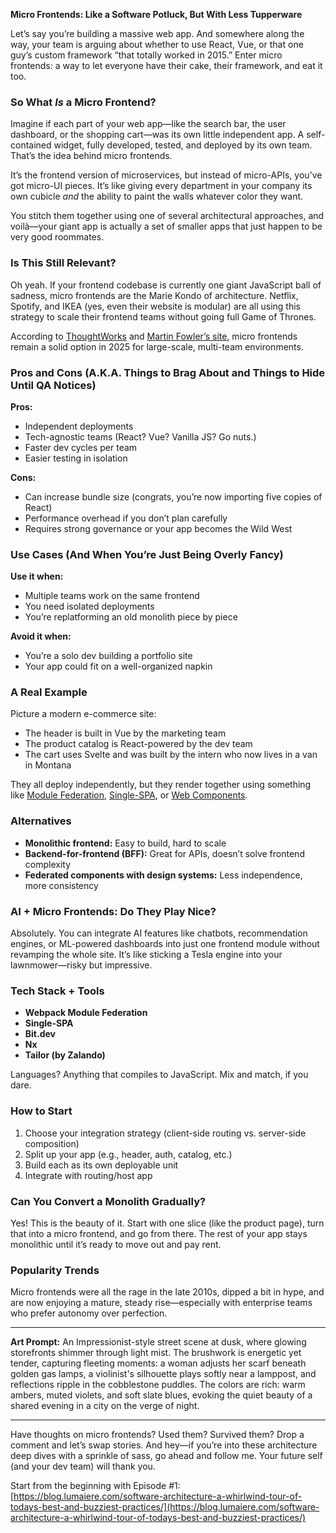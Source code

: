 **Micro Frontends: Like a Software Potluck, But With Less Tupperware**

Let’s say you’re building a massive web app. And somewhere along the way, your team is arguing about whether to use React, Vue, or that one guy’s custom framework “that totally worked in 2015.” Enter micro frontends: a way to let everyone have their cake, their framework, and eat it too.

### So What *Is* a Micro Frontend?

Imagine if each part of your web app—like the search bar, the user dashboard, or the shopping cart—was its own little independent app. A self-contained widget, fully developed, tested, and deployed by its own team. That’s the idea behind micro frontends.

It’s the frontend version of microservices, but instead of micro-APIs, you’ve got micro-UI pieces. It’s like giving every department in your company its own cubicle *and* the ability to paint the walls whatever color they want.

You stitch them together using one of several architectural approaches, and voilà—your giant app is actually a set of smaller apps that just happen to be very good roommates.

### Is This Still Relevant?

Oh yeah. If your frontend codebase is currently one giant JavaScript ball of sadness, micro frontends are the Marie Kondo of architecture. Netflix, Spotify, and IKEA (yes, even their website is modular) are all using this strategy to scale their frontend teams without going full Game of Thrones.

According to [ThoughtWorks](https://www.thoughtworks.com/radar/techniques/micro-frontends) and [Martin Fowler’s site](https://martinfowler.com/articles/micro-frontends.html), micro frontends remain a solid option in 2025 for large-scale, multi-team environments.

### Pros and Cons (A.K.A. Things to Brag About and Things to Hide Until QA Notices)

**Pros:**

* Independent deployments
* Tech-agnostic teams (React? Vue? Vanilla JS? Go nuts.)
* Faster dev cycles per team
* Easier testing in isolation

**Cons:**

* Can increase bundle size (congrats, you’re now importing five copies of React)
* Performance overhead if you don’t plan carefully
* Requires strong governance or your app becomes the Wild West

### Use Cases (And When You’re Just Being Overly Fancy)

**Use it when:**

* Multiple teams work on the same frontend
* You need isolated deployments
* You’re replatforming an old monolith piece by piece

**Avoid it when:**

* You’re a solo dev building a portfolio site
* Your app could fit on a well-organized napkin

### A Real Example

Picture a modern e-commerce site:

* The header is built in Vue by the marketing team
* The product catalog is React-powered by the dev team
* The cart uses Svelte and was built by the intern who now lives in a van in Montana

They all deploy independently, but they render together using something like [Module Federation](https://webpack.js.org/concepts/module-federation/), [Single-SPA](https://single-spa.js.org/), or [Web Components](https://developer.mozilla.org/en-US/docs/Web/Web_Components).

### Alternatives

* **Monolithic frontend:** Easy to build, hard to scale
* **Backend-for-frontend (BFF):** Great for APIs, doesn’t solve frontend complexity
* **Federated components with design systems:** Less independence, more consistency

### AI + Micro Frontends: Do They Play Nice?

Absolutely. You can integrate AI features like chatbots, recommendation engines, or ML-powered dashboards into just one frontend module without revamping the whole site. It’s like sticking a Tesla engine into your lawnmower—risky but impressive.

### Tech Stack + Tools

* **Webpack Module Federation**
* **Single-SPA**
* **Bit.dev**
* **Nx**
* **Tailor (by Zalando)**

Languages? Anything that compiles to JavaScript. Mix and match, if you dare.

### How to Start

1. Choose your integration strategy (client-side routing vs. server-side composition)
2. Split up your app (e.g., header, auth, catalog, etc.)
3. Build each as its own deployable unit
4. Integrate with routing/host app

### Can You Convert a Monolith Gradually?

Yes! This is the beauty of it. Start with one slice (like the product page), turn that into a micro frontend, and go from there. The rest of your app stays monolithic until it’s ready to move out and pay rent.

### Popularity Trends

Micro frontends were all the rage in the late 2010s, dipped a bit in hype, and are now enjoying a mature, steady rise—especially with enterprise teams who prefer autonomy over perfection.

---

**Art Prompt:**
An Impressionist-style street scene at dusk, where glowing storefronts shimmer through light mist. The brushwork is energetic yet tender, capturing fleeting moments: a woman adjusts her scarf beneath golden gas lamps, a violinist's silhouette plays softly near a lamppost, and reflections ripple in the cobblestone puddles. The colors are rich: warm ambers, muted violets, and soft slate blues, evoking the quiet beauty of a shared evening in a city on the verge of night.

---

Have thoughts on micro frontends? Used them? Survived them? Drop a comment and let’s swap stories. And hey—if you’re into these architecture deep dives with a sprinkle of sass, go ahead and follow me. Your future self (and your dev team) will thank you.

Start from the beginning with Episode #1:
[https://blog.lumaiere.com/software-architecture-a-whirlwind-tour-of-todays-best-and-buzziest-practices/](https://blog.lumaiere.com/software-architecture-a-whirlwind-tour-of-todays-best-and-buzziest-practices/)

